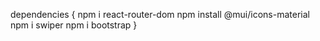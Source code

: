 
dependencies
{
	npm i react-router-dom
	npm install @mui/icons-material
	npm i swiper
	npm i bootstrap
}